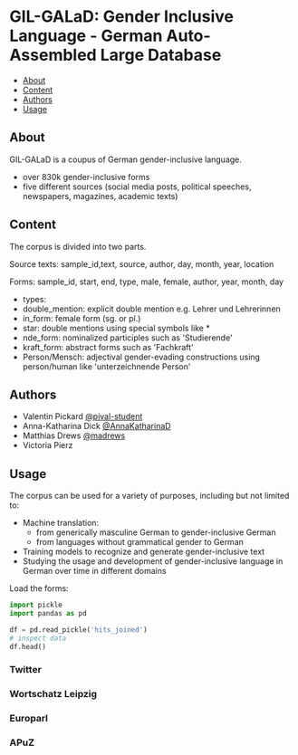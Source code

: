 
# GIL-GALaD: Gender Inclusive Language - German Auto-Assembled Large Database

  * [About](#about)
  * [Content](#content)
  * [Authors](#authors)
  * [Usage](#usage)

## About
GIL-GALaD is a coupus of German gender-inclusive language.
- over 830k gender-inclusive forms 
- five different sources (social media posts, political speeches, newspapers, magazines, academic texts)

## Content
The corpus is divided into two parts.

Source texts:
sample_id,text, source, author, day, month, year, location

Forms:
sample_id, start, end, type, male, female, author, year, month, day

- types:
 - double_mention: explicit double mention e.g. Lehrer und Lehrerinnen
 - in_form: female form (sg. or pl.)
 - star: double mentions using special symbols like *
 - nde_form: nominalized participles such as 'Studierende'
 - kraft_form: abstract forms such as 'Fachkraft'
 - Person/Mensch: adjectival gender-evading constructions using person/human like 'unterzeichnende Person' 

## Authors

- Valentin Pickard [@pival-student](https://github.com/pival-student)
- Anna-Katharina Dick [@AnnaKatharinaD](https://github.com/AnnaKatharinaD)
- Matthias Drews [@madrews](https://github.com/madrews)
- Victoria Pierz

## Usage
The corpus can be used for a variety of purposes, including but not limited to:

- Machine translation:
    - from generically masculine German to gender-inclusive German
    - from languages without grammatical gender to German
- Training models to recognize and generate gender-inclusive text
- Studying the usage and development of gender-inclusive language in German over time in different domains

Load the forms:

```python
import pickle
import pandas as pd

df = pd.read_pickle('hits_joined')
# inspect data
df.head()
```

### Twitter
### Wortschatz Leipzig
### Europarl
### APuZ
